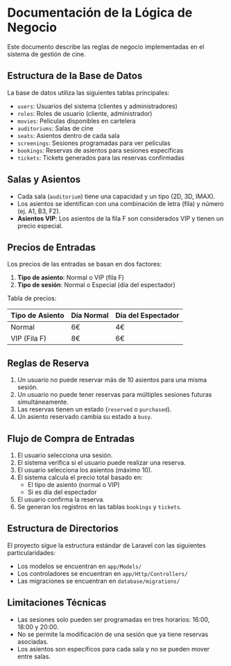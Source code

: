 # Documentación de la Lógica de Negocio

Este documento describe las reglas de negocio implementadas en el sistema de gestión de cine.

## Estructura de la Base de Datos

La base de datos utiliza las siguientes tablas principales:

- `users`: Usuarios del sistema (clientes y administradores)
- `roles`: Roles de usuario (cliente, administrador)
- `movies`: Películas disponibles en cartelera
- `auditoriums`: Salas de cine
- `seats`: Asientos dentro de cada sala
- `screenings`: Sesiones programadas para ver películas
- `bookings`: Reservas de asientos para sesiones específicas
- `tickets`: Tickets generados para las reservas confirmadas

## Salas y Asientos

- Cada sala (`auditorium`) tiene una capacidad y un tipo (2D, 3D, IMAX).
- Los asientos se identifican con una combinación de letra (fila) y número (ej. A1, B3, F2).
- **Asientos VIP**: Los asientos de la fila F son considerados VIP y tienen un precio especial.

## Precios de Entradas

Los precios de las entradas se basan en dos factores:
1. **Tipo de asiento**: Normal o VIP (fila F)
2. **Tipo de sesión**: Normal o Especial (día del espectador)

Tabla de precios:

| Tipo de Asiento | Día Normal | Día del Espectador |
|-----------------|------------|-------------------|
| Normal          | 6€         | 4€                |
| VIP (Fila F)    | 8€         | 6€                |

## Reglas de Reserva

1. Un usuario no puede reservar más de 10 asientos para una misma sesión.
2. Un usuario no puede tener reservas para múltiples sesiones futuras simultáneamente.
3. Las reservas tienen un estado (`reserved` o `purchased`).
4. Un asiento reservado cambia su estado a `busy`.

## Flujo de Compra de Entradas

1. El usuario selecciona una sesión.
2. El sistema verifica si el usuario puede realizar una reserva.
3. El usuario selecciona los asientos (máximo 10).
4. El sistema calcula el precio total basado en:
   - El tipo de asiento (normal o VIP)
   - Si es día del espectador
5. El usuario confirma la reserva.
6. Se generan los registros en las tablas `bookings` y `tickets`.

## Estructura de Directorios

El proyecto sigue la estructura estándar de Laravel con las siguientes particularidades:

- Los modelos se encuentran en `app/Models/`
- Los controladores se encuentran en `app/Http/Controllers/`
- Las migraciones se encuentran en `database/migrations/`

## Limitaciones Técnicas

- Las sesiones solo pueden ser programadas en tres horarios: 16:00, 18:00 y 20:00.
- No se permite la modificación de una sesión que ya tiene reservas asociadas.
- Los asientos son específicos para cada sala y no se pueden mover entre salas.
